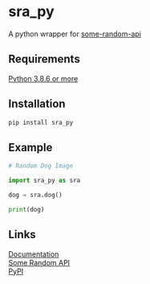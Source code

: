 # sra_py
A python wrapper for [some-random-api](https://some-random-api.ml)

## Requirements
[Python 3.8.6 or more](https://python.org)  

## Installation
```cmd
pip install sra_py
```

## Example
```py
# Random Dog Image

import sra_py as sra

dog = sra.dog()

print(dog)
```

## Links
[Documentation](https://github.com/Atidipt123/sra_py/blob/main/docs/api.md)  
[Some Random API](https://some-random-api.ml)  
[PyPI](https://pypi.org/project/sra_py)